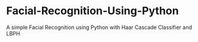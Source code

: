 # Facial-Recognition-Using-Python
A simple Facial Recognition using Python with Haar Cascade Classifier and LBPH
